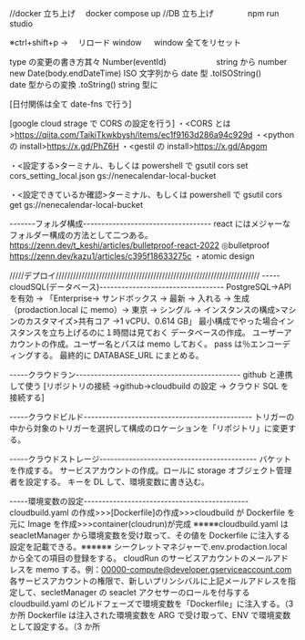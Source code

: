 //docker 立ち上げ　 docker compose up
//DB 立ち上げ　　　　 npm run studio

※ctrl+shift+p → 　リロード window 　 window 全てをリセット

type の変更の書き方其々
Number(eventId)　　　　　　 string から number
new Date(body.endDateTime) ISO 文字列から date 型
.toISOString()　　　　　　　 date 型からの変換
.toString() string 型に

[日付関係は全て date-fns で行う]

[google cloud strage で CORS の設定を行う]
・<CORS とは>https://qiita.com/TaikiTkwkbysh/items/ec1f9163d286a94c929d
・<python の install>https://x.gd/PhZ6H
・<gestil の install>https://x.gd/Apgom

・<設定する>ターミナル、もしくは powershell で
gsutil cors set cors_setting_local.json gs://nenecalendar-local-bucket

・<設定できているか確認>ターミナル、もしくは powershell で
gsutil cors get gs://nenecalendar-local-bucket

-------フォルダ構成-----------------------------------
react にはメジャーなフォルダー構成の方法として二つある。
https://zenn.dev/t_keshi/articles/bulletproof-react-2022
◎bulletproof
https://zenn.dev/kazu1/articles/c395f18633275c
・atomic design

/////デプロイ///////////////////////////////////////////////////////////////////////
-----cloudSQL(データベース)----------------------------------
PostgreSQL→API を有効 →
「Enterprise→ サンドボックス → 最新 → 入れる → 生成（prodaction.local に memo）→ 東京 → シングル
→ インスタンスの構成>マシンのカスタマイズ>共有コア →1 vCPU、0.614 GB」
最小構成でやった場合インスタンスを立ち上げるのに１時間は見ておく
データベースの作成。
ユーザーアカウントの作成。ユーザー名とパスは memo しておく。
pass は％エンコーディングする。
最終的に DATABASE_URL にまとめる。

-----クラウドラン---------------------------------------------
github と連携して使う
[リポジトリの接続 →github→cloudbuild の設定 → クラウド SQL を接続する]

-----クラウドビルド----------------------------------------------
トリガーの中から対象のトリガーを選択して構成のロケーションを「リポジトリ」に変更する。

-----クラウドストレージ-------------------------------------------
バケットを作成する。
サービスアカウントの作成。ロールに storage オブジェクト管理者を設定する。
キーを DL して、環境変数に書き込む。

-----環境変数の設定---------------------------------------------
cloudbuild.yaml の作成>>>[Dockerfile]の作成>>>cloudbuild が Dockerfile を元に Image を作成>>>container(cloudrun)が完成
※※※※※cloudbuild.yaml は seacletManager から環境変数を受け取って、その値を Dockerfile に注入する設定を記載できる。※※※※※※
シークレットマネジャーで.env.prodaction.local から全ての項目の登録をする。
cloudRun のサービスアカウントのメールアドレスを memo する。例：00000-compute@developer.gserviceaccount.com
各サービスアカウントの権限で、新しいプリンシバルに上記メールアドレスを指定して、secletManager の seaclet アクセサーのロールを付与する
cloudbuild.yaml のビルドフェーズで環境変数を「Dockerfile」に注入する。（3 か所
Dockerfile は注入された環境変数を ARG で受け取って、ENV で環境変数として設定する。（3 か所
